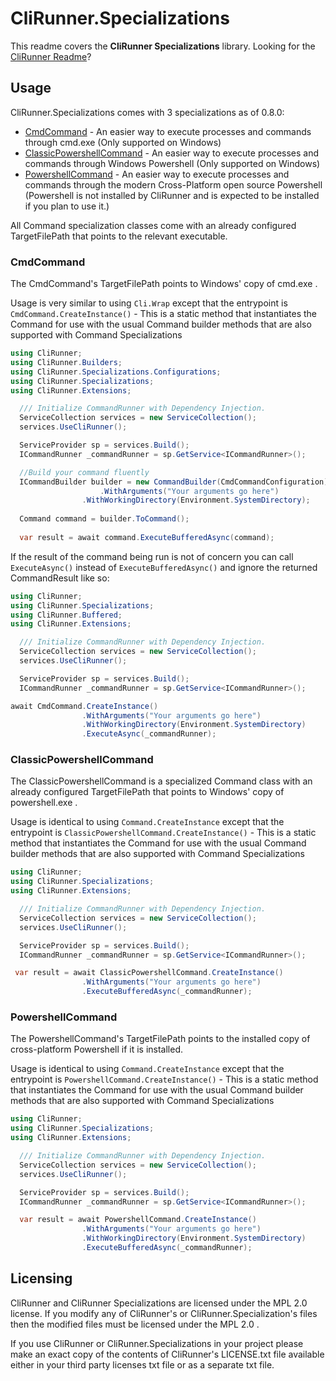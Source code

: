 # CliRunner.Specializations
This readme covers the **CliRunner Specializations** library. Looking for the [CliRunner Readme](https://github.com/alastairlundy/CliRunner/blob/main/README.md)?

## Usage
CliRunner.Specializations comes with 3 specializations as of 0.8.0: 
- [CmdCommand](#cmdcommand) - An easier way to execute processes and commands through cmd.exe (Only supported on Windows)
- [ClassicPowershellCommand](#classicpower-shellcommand) - An easier way to execute processes and commands through Windows Powershell (Only supported on Windows)
- [PowershellCommand](#powershellcommand) - An easier way to execute processes and commands through the modern Cross-Platform open source Powershell (Powershell is not installed by CliRunner and is expected to be installed if you plan to use it.)

All Command specialization classes come with an already configured TargetFilePath that points to the relevant executable.

### CmdCommand
The CmdCommand's TargetFilePath points to Windows' copy of cmd.exe .

Usage is very similar to using ``Cli.Wrap`` except that the entrypoint is ``CmdCommand.CreateInstance()`` - This is a static method that instantiates the Command for use with the usual Command builder methods that are also supported with Command Specializations

```csharp
using CliRunner;
using CliRunner.Builders;
using CliRunner.Specializations.Configurations;
using CliRunner.Specializations;
using CliRunner.Extensions;

  /// Initialize CommandRunner with Dependency Injection.
  ServiceCollection services = new ServiceCollection();
  services.UseCliRunner();

  ServiceProvider sp = services.Build();
  ICommandRunner _commandRunner = sp.GetService<ICommandRunner>();

  //Build your command fluently
  ICommandBuilder builder = new CommandBuilder(CmdCommandConfiguration)
                    .WithArguments("Your arguments go here")
                .WithWorkingDirectory(Environment.SystemDirectory);
  
  Command command = builder.ToCommand();
  
  var result = await command.ExecuteBufferedAsync(command);
```

If the result of the command being run is not of concern you can call ``ExecuteAsync()`` instead of ``ExecuteBufferedAsync()`` and ignore the returned CommandResult like so:
```csharp
using CliRunner;
using CliRunner.Specializations;
using CliRunner.Buffered;
using CliRunner.Extensions;

  /// Initialize CommandRunner with Dependency Injection.
  ServiceCollection services = new ServiceCollection();
  services.UseCliRunner();

  ServiceProvider sp = services.Build();
  ICommandRunner _commandRunner = sp.GetService<ICommandRunner>();

await CmdCommand.CreateInstance()
                .WithArguments("Your arguments go here")
                .WithWorkingDirectory(Environment.SystemDirectory)
                .ExecuteAsync(_commandRunner);
```

### ClassicPowershellCommand
The ClassicPowershellCommand is a specialized Command class with an already configured TargetFilePath that points to Windows' copy of powershell.exe .

Usage is identical to using ``Command.CreateInstance`` except that the entrypoint is ``ClassicPowershellCommand.CreateInstance()`` - This is a static method that instantiates the Command for use with the usual Command builder methods that are also supported with Command Specializations

```csharp
using CliRunner;
using CliRunner.Specializations;
using CliRunner.Extensions;

  /// Initialize CommandRunner with Dependency Injection.
  ServiceCollection services = new ServiceCollection();
  services.UseCliRunner();

  ServiceProvider sp = services.Build();
  ICommandRunner _commandRunner = sp.GetService<ICommandRunner>();

 var result = await ClassicPowershellCommand.CreateInstance()
                .WithArguments("Your arguments go here")
                .ExecuteBufferedAsync(_commandRunner);
```

### PowershellCommand
The PowershellCommand's TargetFilePath points to the installed copy of cross-platform Powershell if it is installed.

Usage is identical to using ``Command.CreateInstance`` except that the entrypoint is ``PowershellCommand.CreateInstance()`` - This is a static method that instantiates the Command for use with the usual Command builder methods that are also supported with Command Specializations

```csharp
using CliRunner;
using CliRunner.Specializations;
using CliRunner.Extensions;

  /// Initialize CommandRunner with Dependency Injection.
  ServiceCollection services = new ServiceCollection();
  services.UseCliRunner();

  ServiceProvider sp = services.Build();
  ICommandRunner _commandRunner = sp.GetService<ICommandRunner>();

  var result = await PowershellCommand.CreateInstance()
                .WithArguments("Your arguments go here")
                .WithWorkingDirectory(Environment.SystemDirectory)
                .ExecuteBufferedAsync(_commandRunner);
```

## Licensing
CliRunner and CliRunner Specializations are licensed under the MPL 2.0 license. If you modify any of CliRunner's or CliRunner.Specialization's files then the modified files must be licensed under the MPL 2.0 .

If you use CliRunner or CliRunner.Specializations in your project please make an exact copy of the contents of CliRunner's LICENSE.txt file available either in your third party licenses txt file or as a separate txt file.
